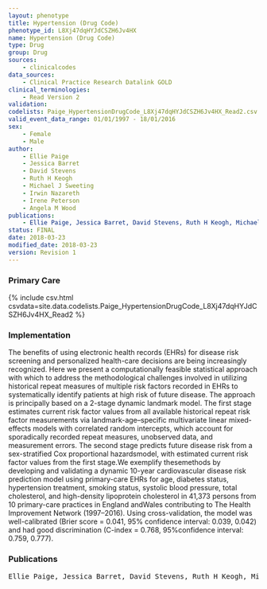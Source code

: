 ```yaml
---
layout: phenotype
title: Hypertension (Drug Code)
phenotype_id: L8Xj47dqHYJdCSZH6Jv4HX
name: Hypertension (Drug Code)
type: Drug
group: Drug
sources: 
    - clinicalcodes
data_sources:
    - Clinical Practice Research Datalink GOLD
clinical_terminologies:
    - Read Version 2
validation:
codelists: Paige_HypertensionDrugCode_L8Xj47dqHYJdCSZH6Jv4HX_Read2.csv
valid_event_data_range: 01/01/1997 - 18/01/2016
sex:
    - Female
    - Male
author:
    - Ellie Paige
    - Jessica Barret
    - David Stevens
    - Ruth H Keogh
    - Michael J Sweeting
    - Irwin Nazareth
    - Irene Peterson
    - Angela M Wood   
publications:
    - Ellie Paige, Jessica Barret, David Stevens, Ruth H Keogh, Michael J Sweeting, Irwin Nazareth, Irene Peterson, Angela M Wood, Landmark Models for Optimizing the Use of Repeated Measurements of Risk Factors in Electronic Health Records to Predict Future Disease Risk. American Journal of Epidemiology, 187(7): 1530-1538, 2018.
status: FINAL
date: 2018-03-23
modified_date: 2018-03-23
version: Revision 1
---
```


### Primary Care

{% include csv.html csvdata=site.data.codelists.Paige_HypertensionDrugCode_L8Xj47dqHYJdCSZH6Jv4HX_Read2 %}

### Implementation

The benefits of using electronic health records (EHRs) for disease risk screening and personalized health-care decisions are being increasingly recognized. Here we present a computationally feasible statistical approach with which to address the methodological challenges involved in utilizing historical repeat measures of multiple risk factors recorded in EHRs to systematically identify patients at high risk of future disease. The approach is principally based on a 2-stage dynamic landmark model. The first stage estimates current risk factor values from all available historical repeat risk factor measurements via landmark-age–specific multivariate linear mixed-effects models with correlated random intercepts, which account for sporadically recorded repeat measures, unobserved data, and measurement errors. The second stage predicts future disease risk from a sex-stratified Cox proportional hazardsmodel, with estimated current risk factor values from the first stage.We exemplify thesemethods by developing and validating a dynamic 10-year cardiovascular disease risk prediction model using primary-care EHRs for age, diabetes status, hypertension treatment, smoking status, systolic blood pressure, total cholesterol, and high-density lipoprotein cholesterol in 41,373 persons from 10 primary-care practices in England andWales contributing to The Health Improvement Network (1997–2016). Using cross-validation, the model was well-calibrated (Brier score = 0.041, 95% confidence interval: 0.039, 0.042) and had good discrimination (C-index = 0.768, 95%confidence interval: 0.759, 0.777).

### Publications

<pre>
Ellie Paige, Jessica Barret, David Stevens, Ruth H Keogh, Michael J Sweeting, Irwin Nazareth, Irene Peterson, Angela M Wood, Landmark Models for Optimizing the Use of Repeated Measurements of Risk Factors in Electronic Health Records to Predict Future Disease Risk. American Journal of Epidemiology, 187(7): 1530-1538, 2018.
</pre>
